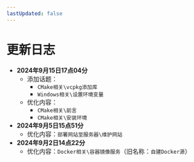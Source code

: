 ```yaml
---
lastUpdated: false
---
```


# 更新日志

- **2024年9月15日17点04分**
    - 添加话题：
        - ```CMake相关\vcpkg添加库```
        - ```Windows相关\设置环境变量```
    - 优化内容：
        - ```CMake相关\前言```
        - ```CMake相关\安装环境```
- **2024年9月5日15点51分**
    - 优化内容：```部署网站至服务器\维护网站```
- **2024年9月2日14点22分**
    - 优化内容：```Docker相关\容器镜像服务```（旧名称：```自建Docker源```）